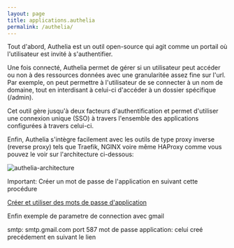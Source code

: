 ```yaml
---
layout: page
title: applications.authelia
permalink: /authelia/
---
```

Tout d'abord, Authelia est un outil open-source qui agit comme un portail où l'utilisateur est invité à s'authentifier.

Une fois connecté, Authelia permet de gérer si un utilisateur peut accéder ou non à des ressources données avec une granularitée assez fine sur l'url. Par exemple, on peut permettre à l'utilisateur de se connecter à un nom de domaine, tout en interdisant à celui-ci d'accéder à un dossier spécifique (/admin).

Cet outil gère jusqu'à deux facteurs d'authentification et permet d'utiliser une connexion unique (SSO) à travers l'ensemble des applications configurées à travers celui-ci.

Enfin, Authelia s'intègre facilement avec les outils de type proxy inverse (reverse proxy) tels que Traefik, NGINX voire même HAProxy comme vous pouvez le voir sur l'architecture ci-dessous:

![authelia-architecture](https://user-images.githubusercontent.com/64525827/105358641-b9125180-5bf6-11eb-929c-4eb7131d5a84.png)


Important: Créer un mot de passe de l'application en suivant cette procédure  

[Créer et utiliser des mots de passe d'application](https://support.google.com/mail/answer/185833?hl=fr)

Enfin exemple de parametre de connection avec gmail

smtp: smtp.gmail.com
port 587
mot de passe application: celui creé precédement en suivant le lien